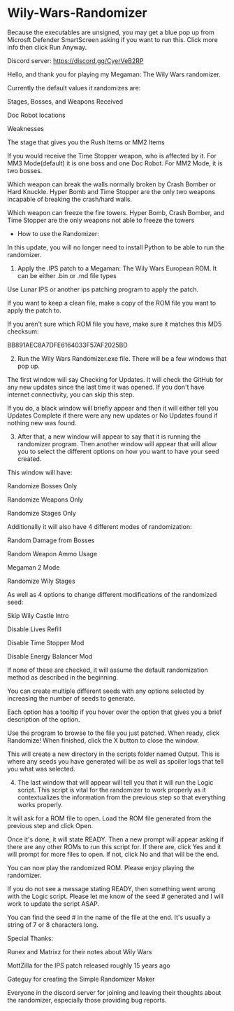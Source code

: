 # Wily-Wars-Randomizer

Because the executables are unsigned, you may get a blue pop up from Microsft Defender SmartScreen asking if you want to run this. Click more info then click Run Anyway.

Discord server: https://discord.gg/CyerVeB2RP

Hello, and thank you for playing my Megaman: The Wily Wars randomizer.

Currently the default values it randomizes are:

Stages, Bosses, and Weapons Received

Doc Robot locations

Weaknesses

The stage that gives you the Rush Items or MM2 Items

If you would receive the Time Stopper weapon, who is affected by it. 
	For MM3 Mode(default) it is one boss and one Doc Robot.
	For MM2 Mode, it is two bosses.

Which weapon can break the walls normally broken by Crash Bomber or Hard Knuckle.
	Hyper Bomb and Time Stopper are the only two weapons incapable of breaking the crash/hard walls.

Which weapon can freeze the fire towers.
	Hyper Bomb, Crash Bomber, and Time Stopper are the only weapons not able to freeze the towers

- How to use the Randomizer:

In this update, you will no longer need to install Python to be able to run the randomizer.

1. Apply the .IPS patch to a Megaman: The Wily Wars European ROM. It can be either .bin or .md file types

Use Lunar IPS or another ips patching program to apply the patch.

If you want to keep a clean file, make a copy of the ROM file you want to apply the patch to.

If you aren't sure which ROM file you have, make sure it matches this MD5 checksum:

BB891AEC8A7DFE6164033F57AF2025BD

2. Run the Wily Wars Randomizer.exe file. There will be a few windows that pop up.

The first window will say Checking for Updates. It will check the GitHub for any new updates since the last time it was opened. If you don't have internet connectivity, you can skip this step.

If you do, a black window will briefly appear and then it will either tell you Updates Complete if there were any new updates or No Updates found if nothing new was found.

3. After that, a new window will appear to say that it is running the randomizer program. Then another window will appear that will allow you to select the different options on how you want to have your seed created.

This window will have:

Randomize Bosses Only

Randomize Weapons Only

Randomize Stages Only

Additionally it will also have 4 different modes of randomization:

Random Damage from Bosses

Random Weapon Ammo Usage

Megaman 2 Mode

Randomize Wily Stages


As well as 4 options to change different modifications of the randomized seed:

Skip Wily Castle Intro

Disable Lives Refill

Disable Time Stopper Mod

Disable Energy Balancer Mod

If none of these are checked, it will assume the default randomization method as described in the beginning.

You can create multiple different seeds with any options selected by increasing the number of seeds to generate.

Each option has a tooltip if you hover over the option that gives you a brief description of the option.

Use the program to browse to the file you just patched. When ready, click Randomize! When finished, click the X button to close the window.

This will create a new directory in the scripts folder named Output. This is where any seeds you have generated will be as well as spoiler logs that tell you what was selected.

4. The last window that will appear will tell you that it will run the Logic script. This script is vital for the randomizer to work properly as it contextualizes the information from the previous step so that everything works properly.

It will ask for a ROM file to open. Load the ROM file generated from the previous step and click Open.

Once it's done, it will state READY. Then a new prompt will appear asking if there are any other ROMs to run this script for. If there are, click Yes and it will prompt for more files to open. If not, click No and that will be the end.

You can now play the randomized ROM. Please enjoy playing the randomizer.

If you do not see a message stating READY, then something went wrong with the Logic script. Please let me know of the seed # generated and I will work to update the script ASAP.

You can find the seed # in the name of the file at the end. It's usually a string of 7 or 8 characters long.

Special Thanks:

Runex and Matrixz for their notes about Wily Wars

MottZilla for the IPS patch released roughly 15 years ago

Gateguy for creating the Simple Randomizer Maker

Everyone in the discord server for joining and leaving their thoughts about the randomizer, especially those providing bug reports.
